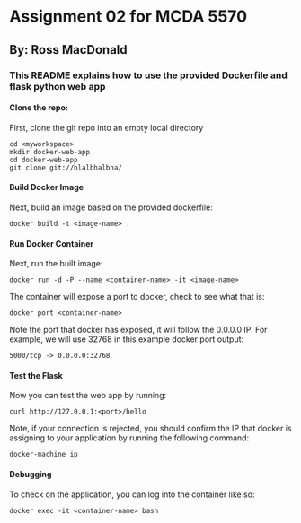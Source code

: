 # Assignment 02 for MCDA 5570
## By: Ross MacDonald
### This README explains how to use the provided Dockerfile and flask python web app

#### Clone the repo: 
First, clone the git repo into an empty local directory
```
cd <myworkspace>
mkdir docker-web-app
cd docker-web-app
git clone git://blalbhalbha/
```

#### Build Docker Image 
Next, build an image based on the provided dockerfile:
    
    docker build -t <image-name> .

#### Run Docker Container
Next, run the built image:
    
    docker run -d -P --name <container-name> -it <image-name>

The container will expose a port to docker, check to see what that is:
    
    docker port <container-name>

Note the port that docker has exposed, it will follow the 0.0.0.0 IP.
For example, we will use 32768 in this example docker port output:
    
    5000/tcp -> 0.0.0.0:32768 

#### Test the Flask
Now you can test the web app by running:
    
    curl http://127.0.0.1:<port>/hello

Note, if your connection is rejected, you should confirm the IP that docker is assigning to your application by running the following command:
    
    docker-machine ip

#### Debugging
To check on the application, you can log into the container like so:
    
    docker exec -it <container-name> bash
